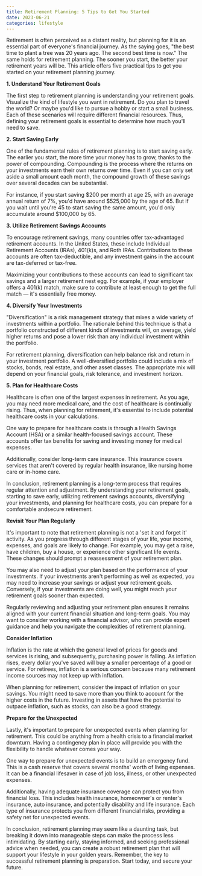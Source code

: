 ```yaml
---
title: Retirement Planning: 5 Tips to Get You Started
date: 2023-06-21
categories: lifestyle
---
```

Retirement is often perceived as a distant reality, but planning for it is an essential part of everyone's financial journey. As the saying goes, "the best time to plant a tree was 20 years ago. The second best time is now." The same holds for retirement planning. The sooner you start, the better your retirement years will be. This article offers five practical tips to get you started on your retirement planning journey.

**1. Understand Your Retirement Goals**

The first step to retirement planning is understanding your retirement goals. Visualize the kind of lifestyle you want in retirement. Do you plan to travel the world? Or maybe you'd like to pursue a hobby or start a small business. Each of these scenarios will require different financial resources. Thus, defining your retirement goals is essential to determine how much you'll need to save.

**2. Start Saving Early**

One of the fundamental rules of retirement planning is to start saving early. The earlier you start, the more time your money has to grow, thanks to the power of compounding. Compounding is the process where the returns on your investments earn their own returns over time. Even if you can only set aside a small amount each month, the compound growth of these savings over several decades can be substantial.

For instance, if you start saving $200 per month at age 25, with an average annual return of 7%, you'd have around $525,000 by the age of 65. But if you wait until you're 45 to start saving the same amount, you'd only accumulate around $100,000 by 65.

**3. Utilize Retirement Savings Accounts**

To encourage retirement savings, many countries offer tax-advantaged retirement accounts. In the United States, these include Individual Retirement Accounts (IRAs), 401(k)s, and Roth IRAs. Contributions to these accounts are often tax-deductible, and any investment gains in the account are tax-deferred or tax-free.

Maximizing your contributions to these accounts can lead to significant tax savings and a larger retirement nest egg. For example, if your employer offers a 401(k) match, make sure to contribute at least enough to get the full match — it's essentially free money.

**4. Diversify Your Investments**

"Diversification" is a risk management strategy that mixes a wide variety of investments within a portfolio. The rationale behind this technique is that a portfolio constructed of different kinds of investments will, on average, yield higher returns and pose a lower risk than any individual investment within the portfolio.

For retirement planning, diversification can help balance risk and return in your investment portfolio. A well-diversified portfolio could include a mix of stocks, bonds, real estate, and other asset classes. The appropriate mix will depend on your financial goals, risk tolerance, and investment horizon.

**5. Plan for Healthcare Costs**

Healthcare is often one of the largest expenses in retirement. As you age, you may need more medical care, and the cost of healthcare is continually rising. Thus, when planning for retirement, it's essential to include potential healthcare costs in your calculations.

One way to prepare for healthcare costs is through a Health Savings Account (HSA) or a similar health-focused savings account. These accounts offer tax benefits for saving and investing money for medical expenses.

Additionally, consider long-term care insurance. This insurance covers services that aren't covered by regular health insurance, like nursing home care or in-home care.

In conclusion, retirement planning is a long-term process that requires regular attention and adjustment. By understanding your retirement goals, starting to save early, utilizing retirement savings accounts, diversifying your investments, and planning for healthcare costs, you can prepare for a comfortable andsecure retirement.

**Revisit Your Plan Regularly**

It's important to note that retirement planning is not a 'set it and forget it' activity. As you progress through different stages of your life, your income, expenses, and goals are likely to change. For example, you may get a raise, have children, buy a house, or experience other significant life events. These changes should prompt a reassessment of your retirement plan.

You may also need to adjust your plan based on the performance of your investments. If your investments aren't performing as well as expected, you may need to increase your savings or adjust your retirement goals. Conversely, if your investments are doing well, you might reach your retirement goals sooner than expected.

Regularly reviewing and adjusting your retirement plan ensures it remains aligned with your current financial situation and long-term goals. You may want to consider working with a financial advisor, who can provide expert guidance and help you navigate the complexities of retirement planning.

**Consider Inflation**

Inflation is the rate at which the general level of prices for goods and services is rising, and subsequently, purchasing power is falling. As inflation rises, every dollar you've saved will buy a smaller percentage of a good or service. For retirees, inflation is a serious concern because many retirement income sources may not keep up with inflation.

When planning for retirement, consider the impact of inflation on your savings. You might need to save more than you think to account for the higher costs in the future. Investing in assets that have the potential to outpace inflation, such as stocks, can also be a good strategy.

**Prepare for the Unexpected**

Lastly, it's important to prepare for unexpected events when planning for retirement. This could be anything from a health crisis to a financial market downturn. Having a contingency plan in place will provide you with the flexibility to handle whatever comes your way.

One way to prepare for unexpected events is to build an emergency fund. This is a cash reserve that covers several months' worth of living expenses. It can be a financial lifesaver in case of job loss, illness, or other unexpected expenses.

Additionally, having adequate insurance coverage can protect you from financial loss. This includes health insurance, homeowner's or renter's insurance, auto insurance, and potentially disability and life insurance. Each type of insurance protects you from different financial risks, providing a safety net for unexpected events.

In conclusion, retirement planning may seem like a daunting task, but breaking it down into manageable steps can make the process less intimidating. By starting early, staying informed, and seeking professional advice when needed, you can create a robust retirement plan that will support your lifestyle in your golden years. Remember, the key to successful retirement planning is preparation. Start today, and secure your future.